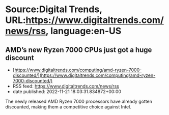 # Source:Digital Trends, URL:https://www.digitaltrends.com/news/rss, language:en-US

## AMD’s new Ryzen 7000 CPUs just got a huge discount
 - [https://www.digitaltrends.com/computing/amd-ryzen-7000-discounted/](https://www.digitaltrends.com/computing/amd-ryzen-7000-discounted/)
 - RSS feed: https://www.digitaltrends.com/news/rss
 - date published: 2022-11-21 18:03:31.834872+00:00

The newly released AMD Ryzen 7000 processors have already gotten discounted, making them a competitive choice against Intel.


